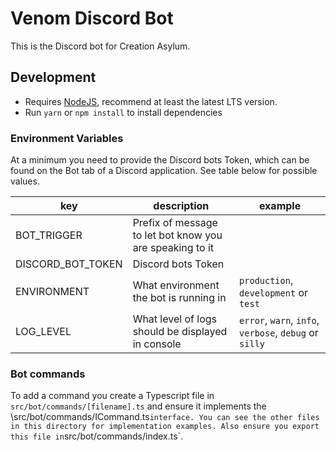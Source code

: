 # Venom Discord Bot

This is the Discord bot for Creation Asylum.

## Development

- Requires [NodeJS](https://nodejs.org/), recommend at least the latest LTS version.
- Run `yarn` or `npm install` to install dependencies

### Environment Variables

At a minimum you need to provide the Discord bots Token, which can be found on the Bot tab of a Discord application. See table below for possible values.

| key | description | example |
|-------------------|-------------|---------|
| BOT_TRIGGER       | Prefix of message to let bot know you are speaking to it
| DISCORD_BOT_TOKEN | Discord bots Token
| ENVIRONMENT       | What environment the bot is running in | `production`, `development` or `test` |
| LOG_LEVEL         | What level of logs should be displayed in console | `error`, `warn`, `info`, `verbose`, `debug` or `silly` |

### Bot commands

To add a command you create a Typescript file in `src/bot/commands/[filename].ts` and ensure it implements the \src/bot/commands/ICommand.ts` interface. You can see the other files in this directory for implementation examples. Also ensure you export this file in `src/bot/commands/index.ts`.

